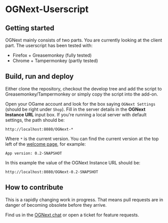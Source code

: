 
OGNext-Userscript
===============

Getting started
---------------

OGNext mainly consists of two parts. You are currently looking at the client part.
The userscript has been tested with:

- Firefox + Greasemonkey (fully tested)
- Chrome + Tampermonkey (partly tested)

Build, run and deploy
---------------------

Either clone the repository, checkout the develop tree and add the script to Greasemonkey/Tampermonkey or simply copy the script into the add-on.

Open your OGame account and look for the box saying `OGNext Settings` (should be right under `Shop`). Fill in the server details in the **OGNext Instance URL** input box. If you're running a local server with default settings, the path should be:

    http://localhost:8080/OGNext-*

Where `*` is the current version.
You can find the current version at the top left of the [welcome page](http://localhost:8080), for example:

    App version: 0.2-SNAPSHOT

In this example the value of the OGNext Instance URL should be:

    http://localhost:8080/OGNext-0.2-SNAPSHOT

How to contribute
-----------------

This is a rapidly changing work in progress. That means pull requests are in danger of becoming obsolete before they arrive.

Find us in the [OGNext chat](http://chat.stackexchange.com/rooms/30740/ognext-next-level-personal-ogame-assistant) or open a ticket for feature requests.
